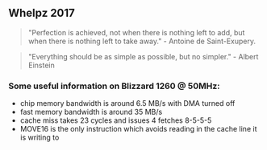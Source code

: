 Whelpz 2017
---

> "Perfection is achieved, not when there is nothing left to add, but when
> there is nothing left to take away." - Antoine de Saint-Exupery.

> "Everything should be as simple as possible, but no simpler." - Albert Einstein 

### Some useful information on Blizzard 1260 @ 50MHz:

 * chip memory bandwidth is around 6.5 MB/s with DMA turned off
 * fast memory bandwidth is around 35 MB/s
 * cache miss takes 23 cycles and issues 4 fetches 8-5-5-5
 * MOVE16 is the only instruction which avoids reading in the cache line it is writing to
